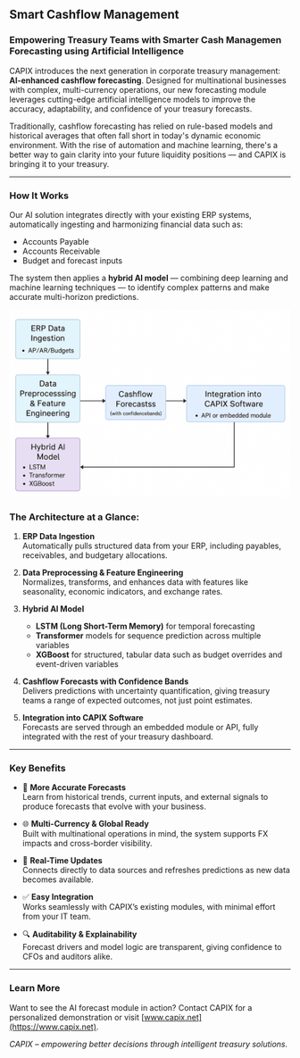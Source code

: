 ## Smart Cashflow Management

### Empowering Treasury Teams with Smarter Cash Managemen Forecasting using Artificial Intelligence
CAPIX introduces the next generation in corporate treasury management: **AI-enhanced cashflow forecasting**. Designed for multinational businesses with complex, multi-currency operations, our new forecasting module leverages cutting-edge artificial intelligence models to improve the accuracy, adaptability, and confidence of your treasury forecasts.

Traditionally, cashflow forecasting has relied on rule-based models and historical averages that often fall short in today's dynamic economic environment. With the rise of automation and machine learning, there's a better way to gain clarity into your future liquidity positions — and CAPIX is bringing it to your treasury.

---

### How It Works
Our AI solution integrates directly with your existing ERP systems, automatically ingesting and harmonizing financial data such as:

- Accounts Payable
- Accounts Receivable
- Budget and forecast inputs

The system then applies a **hybrid AI model** — combining deep learning and machine learning techniques — to identify complex patterns and make accurate multi-horizon predictions.

![AI Cashflow Forecasting Architecture](./CAPIX-AI-Model.png)

### The Architecture at a Glance:

1. **ERP Data Ingestion**  
   Automatically pulls structured data from your ERP, including payables, receivables, and budgetary allocations.

2. **Data Preprocessing & Feature Engineering**  
   Normalizes, transforms, and enhances data with features like seasonality, economic indicators, and exchange rates.

3. **Hybrid AI Model**  
   - **LSTM (Long Short-Term Memory)** for temporal forecasting  
   - **Transformer** models for sequence prediction across multiple variables  
   - **XGBoost** for structured, tabular data such as budget overrides and event-driven variables

4. **Cashflow Forecasts with Confidence Bands**  
   Delivers predictions with uncertainty quantification, giving treasury teams a range of expected outcomes, not just point estimates.

5. **Integration into CAPIX Software**  
   Forecasts are served through an embedded module or API, fully integrated with the rest of your treasury dashboard.

---

### Key Benefits
- 🔮 **More Accurate Forecasts**  
  Learn from historical trends, current inputs, and external signals to produce forecasts that evolve with your business.

- 🌐 **Multi-Currency & Global Ready**  
  Built with multinational operations in mind, the system supports FX impacts and cross-border visibility.

- 🔄 **Real-Time Updates**  
  Connects directly to data sources and refreshes predictions as new data becomes available.

- ✅ **Easy Integration**  
  Works seamlessly with CAPIX’s existing modules, with minimal effort from your IT team.

- 🔍 **Auditability & Explainability**  
  Forecast drivers and model logic are transparent, giving confidence to CFOs and auditors alike.

---

### Learn More
Want to see the AI forecast module in action? Contact CAPIX for a personalized demonstration or visit [www.capix.net](https://www.capix.net).

_CAPIX – empowering better decisions through intelligent treasury solutions._
